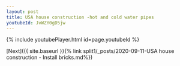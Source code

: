 ```yaml
---
layout: post
title: USA house construction -hot and cold water pipes
youtubeId: JvWZY0gD5jw
---
```


{% include youtubePlayer.html id=page.youtubeId %}

[Next]({{ site.baseurl }}{% link split1/_posts/2020-09-11-USA house construction - Install bricks.md%})
